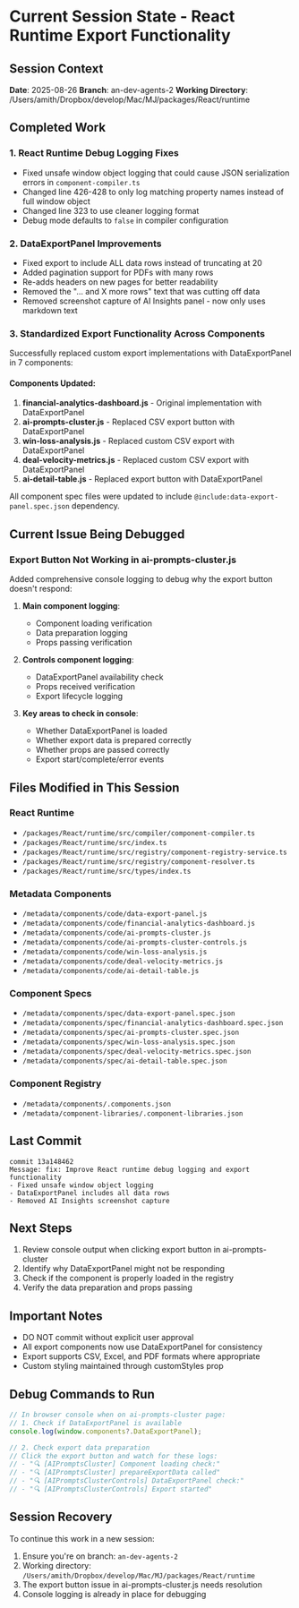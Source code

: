 # Current Session State - React Runtime Export Functionality

## Session Context
**Date**: 2025-08-26
**Branch**: an-dev-agents-2
**Working Directory**: /Users/amith/Dropbox/develop/Mac/MJ/packages/React/runtime

## Completed Work

### 1. React Runtime Debug Logging Fixes
- Fixed unsafe window object logging that could cause JSON serialization errors in `component-compiler.ts`
- Changed line 426-428 to only log matching property names instead of full window object
- Changed line 323 to use cleaner logging format
- Debug mode defaults to `false` in compiler configuration

### 2. DataExportPanel Improvements
- Fixed export to include ALL data rows instead of truncating at 20
- Added pagination support for PDFs with many rows
- Re-adds headers on new pages for better readability
- Removed the "... and X more rows" text that was cutting off data
- Removed screenshot capture of AI Insights panel - now only uses markdown text

### 3. Standardized Export Functionality Across Components
Successfully replaced custom export implementations with DataExportPanel in 7 components:

#### Components Updated:
1. **financial-analytics-dashboard.js** - Original implementation with DataExportPanel
2. **ai-prompts-cluster.js** - Replaced CSV export button with DataExportPanel
3. **win-loss-analysis.js** - Replaced custom CSV export with DataExportPanel
4. **deal-velocity-metrics.js** - Replaced custom CSV export with DataExportPanel
5. **ai-detail-table.js** - Replaced export button with DataExportPanel

All component spec files were updated to include `@include:data-export-panel.spec.json` dependency.

## Current Issue Being Debugged

### Export Button Not Working in ai-prompts-cluster.js
Added comprehensive console logging to debug why the export button doesn't respond:

1. **Main component logging**:
   - Component loading verification
   - Data preparation logging
   - Props passing verification

2. **Controls component logging**:
   - DataExportPanel availability check
   - Props received verification
   - Export lifecycle logging

3. **Key areas to check in console**:
   - Whether DataExportPanel is loaded
   - Whether export data is prepared correctly
   - Whether props are passed correctly
   - Export start/complete/error events

## Files Modified in This Session

### React Runtime
- `/packages/React/runtime/src/compiler/component-compiler.ts`
- `/packages/React/runtime/src/index.ts`
- `/packages/React/runtime/src/registry/component-registry-service.ts`
- `/packages/React/runtime/src/registry/component-resolver.ts`
- `/packages/React/runtime/src/types/index.ts`

### Metadata Components
- `/metadata/components/code/data-export-panel.js`
- `/metadata/components/code/financial-analytics-dashboard.js`
- `/metadata/components/code/ai-prompts-cluster.js`
- `/metadata/components/code/ai-prompts-cluster-controls.js`
- `/metadata/components/code/win-loss-analysis.js`
- `/metadata/components/code/deal-velocity-metrics.js`
- `/metadata/components/code/ai-detail-table.js`

### Component Specs
- `/metadata/components/spec/data-export-panel.spec.json`
- `/metadata/components/spec/financial-analytics-dashboard.spec.json`
- `/metadata/components/spec/ai-prompts-cluster.spec.json`
- `/metadata/components/spec/win-loss-analysis.spec.json`
- `/metadata/components/spec/deal-velocity-metrics.spec.json`
- `/metadata/components/spec/ai-detail-table.spec.json`

### Component Registry
- `/metadata/components/.components.json`
- `/metadata/component-libraries/.component-libraries.json`

## Last Commit
```
commit 13a148462
Message: fix: Improve React runtime debug logging and export functionality
- Fixed unsafe window object logging
- DataExportPanel includes all data rows
- Removed AI Insights screenshot capture
```

## Next Steps
1. Review console output when clicking export button in ai-prompts-cluster
2. Identify why DataExportPanel might not be responding
3. Check if the component is properly loaded in the registry
4. Verify the data preparation and props passing

## Important Notes
- DO NOT commit without explicit user approval
- All export components now use DataExportPanel for consistency
- Export supports CSV, Excel, and PDF formats where appropriate
- Custom styling maintained through customStyles prop

## Debug Commands to Run
```javascript
// In browser console when on ai-prompts-cluster page:
// 1. Check if DataExportPanel is available
console.log(window.components?.DataExportPanel);

// 2. Check export data preparation
// Click the export button and watch for these logs:
// - "🔍 [AIPromptsCluster] Component loading check:"
// - "🔍 [AIPromptsCluster] prepareExportData called"
// - "🔍 [AIPromptsClusterControls] DataExportPanel check:"
// - "🔍 [AIPromptsClusterControls] Export started"
```

## Session Recovery
To continue this work in a new session:
1. Ensure you're on branch: `an-dev-agents-2`
2. Working directory: `/Users/amith/Dropbox/develop/Mac/MJ/packages/React/runtime`
3. The export button issue in ai-prompts-cluster.js needs resolution
4. Console logging is already in place for debugging
